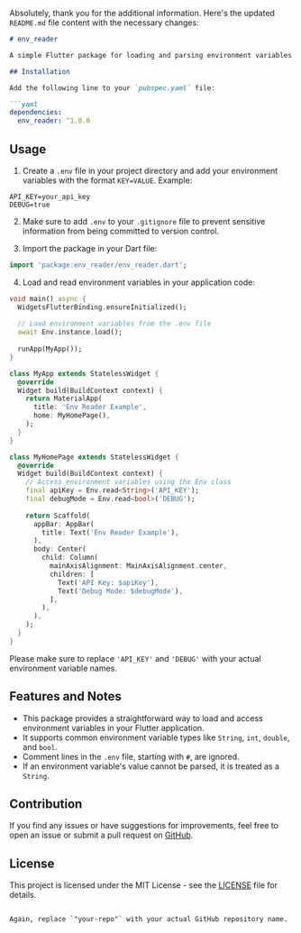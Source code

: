 Absolutely, thank you for the additional information. Here's the updated `README.md` file content with the necessary changes:

```markdown
# env_reader

A simple Flutter package for loading and parsing environment variables from a .env file. It provides a convenient way to access environment variables in your Flutter application.

## Installation

Add the following line to your `pubspec.yaml` file:

```yaml
dependencies:
  env_reader: ^1.0.0
```

## Usage

1. Create a `.env` file in your project directory and add your environment variables with the format `KEY=VALUE`. Example:

```plaintext
API_KEY=your_api_key
DEBUG=true
```

2. Make sure to add `.env` to your `.gitignore` file to prevent sensitive information from being committed to version control.

3. Import the package in your Dart file:

```dart
import 'package:env_reader/env_reader.dart';
```

4. Load and read environment variables in your application code:

```dart
void main() async {
  WidgetsFlutterBinding.ensureInitialized();
  
  // Load environment variables from the .env file
  await Env.instance.load();
  
  runApp(MyApp());
}

class MyApp extends StatelessWidget {
  @override
  Widget build(BuildContext context) {
    return MaterialApp(
      title: 'Env Reader Example',
      home: MyHomePage(),
    );
  }
}

class MyHomePage extends StatelessWidget {
  @override
  Widget build(BuildContext context) {
    // Access environment variables using the Env class
    final apiKey = Env.read<String>('API_KEY');
    final debugMode = Env.read<bool>('DEBUG');
    
    return Scaffold(
      appBar: AppBar(
        title: Text('Env Reader Example'),
      ),
      body: Center(
        child: Column(
          mainAxisAlignment: MainAxisAlignment.center,
          children: [
            Text('API Key: $apiKey'),
            Text('Debug Mode: $debugMode'),
          ],
        ),
      ),
    );
  }
}
```

Please make sure to replace `'API_KEY'` and `'DEBUG'` with your actual environment variable names.

## Features and Notes

- This package provides a straightforward way to load and access environment variables in your Flutter application.
- It supports common environment variable types like `String`, `int`, `double`, and `bool`.
- Comment lines in the `.env` file, starting with `#`, are ignored.
- If an environment variable's value cannot be parsed, it is treated as a `String`.

## Contribution

If you find any issues or have suggestions for improvements, feel free to open an issue or submit a pull request on [GitHub](https://github.com/your-repo/env_reader).

## License

This project is licensed under the MIT License - see the [LICENSE](LICENSE) file for details.
```

Again, replace `"your-repo"` with your actual GitHub repository name.